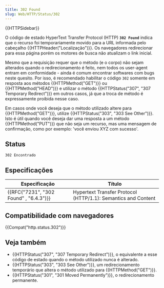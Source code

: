```yaml
---
title: 302 Found
slug: Web/HTTP/Status/302
---
```


{{HTTPSidebar}}

O código de estado HyperText Transfer Protocol (HTTP) **`302 Found`** indica que o recurso foi temporariamente movido para a URL informada pelo cabeçalho {{HTTPHeader("Localização")}}. Os navegadores redirecionar para essa página porém os motores de busca não atualizam o link inicial.

Mesmo que a requisição requer que o método (e o corpo) não sejam alterados quando o redirecionamento é feito, nem todos os user-agent entram em conformidade - ainda é comum encontrar softwares com bugs neste quesito. Por isso, é recomendado habilitar o código `302` somente em resposta aos métodos {{HTTPMethod("GET")}} ou {{HTTPMethod("HEAD")}} e utilizar o método {{HTTPStatus("307", "307 Temporary Redirect")}} em outros casos, já que a troca de método é expressamente proibida nesse caso.

Em casos onde você deseja que o método utilizado altere para {{HTTPMethod("GET")}}, utilize {{HTTPStatus("303", "303 See Other")}}. Isto é útil quando você deseja dar uma resposta a um método {{HTTPMethod("PUT")}} que não seja um recurso, mas uma mensagem de confirmação, como por exemplo: 'você enviou XYZ com sucesso'.

## Status

```
302 Encontrado
```

## Especificações

| Especificação                                        | Título                                                        |
| ---------------------------------------------------- | ------------------------------------------------------------- |
| {{RFC("7231", "302 Found" , "6.4.3")}} | Hypertext Transfer Protocol (HTTP/1.1): Semantics and Content |

## Compatibilidade com navegadores

{{Compat("http.status.302")}}

## Veja também

- {{HTTPStatus("307", "307 Temporary Redirect")}}, o equivalente a esse código de estado quando o método utilizado nunca é alterado.
- {{HTTPStatus("303", "303 See Other")}}, um redirecionamento temporário que altera o método utilizado para {{HTTPMethod("GET")}}.
- {{HTTPStatus("301", "301 Moved Permanently")}}, o redirecionamento permanente.
